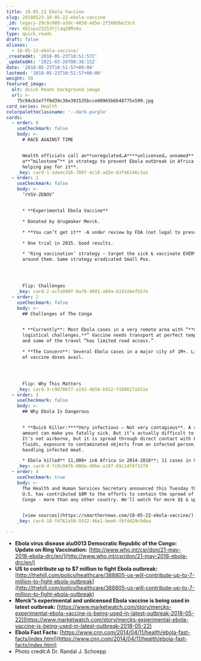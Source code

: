 ```yaml
---
title: 18.05.22 Ebola Vaccine
slug: 20180523-18-05-22-ebola-vaccine
_id: legacy-29c8c089-a3dc-403d-ad5e-2f160dbe23cd
_rev: 45Isps23253Yjlaq28Ms6u
type: quick_reads
draft: false
aliases:
  - 18-05-22-ebola-vaccine/
_createdAt: '2018-05-23T10:51:57Z'
_updatedAt: '2021-03-26T00:38:15Z'
date: '2018-05-23T10:51:57+00:00'
lastmod: '2018-05-23T10:51:57+00:00'
weight: 50
featured_image:
  alt: Quick Reads background image
  url: >-
    75c94cb1e77f0d39c36e391535bcce60965b6b48775x599.jpg
card_series: Health
colorpaletteclassname: '--dark-purple'
cards:
  - order: 0
    useCheckmark: false
    body: >-
      # RACE AGAINST TIME


      Health officials call an**unregulated…A****unlicensed… unnamed** vaccine
      a**“milestone”** in strategy to prevent Ebola outbreak in Africa &**you’re
      helping pay for it**.
    _key: card-1-1deec316-780f-4c18-ad2e-63f46146c3a1
  - order: 1
    useCheckmark: false
    body: >-
      ‘rVSV-ZEBOV’


      * **Experimental Ebola Vaccine**

      * Donated by drugmaker Merck.

      * **You can’t get it** -A under review by FDA (not legal to prescribe).

      * One trial in 2015. Good results.

      * ‘Ring vaccination’ strategy – target the sick & vaccinate EVERYONE
      around them. Same strategy eradicated Small Pox.




      Flip: Challenges
    _key: card-2-acfa990f-6a76-4881-a69a-b191d4efb57e
  - order: 2
    useCheckmark: false
    body: >-
      ## Challenges of The Congo


      * **Currently**: Most Ebola cases in a very remote area with “**major
      logistical challenges.**” Vaccine needs transport at perfect temperature –
      and some of the travel “has limited road access.”

      * **The Concern**: Several Ebola cases in a major city of 1M+. Limited #
      of vaccine doses avail.




      Flip: Why This Matters
    _key: card-3-c9d786f7-a192-4b58-b922-f188627a551e
  - order: 3
    useCheckmark: false
    body: >-
      ## Why Ebola Is Dangerous


      * **Quick Killer:****Very infectious – Not very contagious**. A small
      amount can make you fatally sick. But it’s actually difficult to spread.
      It’s not airborne, but it is spread through direct contact with bodily
      fluids, exposure to contaminated objects from an infected person, and by
      handling infected meat.

      * Ebola killed** 11,000+ inA Africa in 2014-2016**; 11 cases in U.S.
    _key: card-4-7c0c94f6-00da-40be-a197-69c14f8f32f0
  - order: 4
    useCheckmark: true
    body: >-
      The Health and Human Services Secretary announced this Tuesday that the
      U.S. has contributed $8M to the efforts to contain the spread of Ebola in
      Congo - more than any other country. We'll watch for more $$ & updates.


      [view sources](https://smarthernews.com/18-05-22-ebola-vaccine/)
    _key: card-10-fd762a50-5932-46e1-bee6-f6fd429c9dea

---
```

* **Ebola virus disease a\u0013 Democratic Republic of the Congo: Update on Ring Vaccination:** [http://www.who.int/csr/don/21-may-2018-ebola-drc/en/](http://www.who.int/csr/don/21-may-2018-ebola-drc/en/)
* **US to contribute up to $7 million to fight Ebola outbreak:** [http://thehill.com/policy/healthcare/388805-us-will-contribute-up-to-7-million-to-fight-ebola-outbreak](http://thehill.com/policy/healthcare/388805-us-will-contribute-up-to-7-million-to-fight-ebola-outbreak)
* **Merck”s experimental and unlicensed Ebola vaccine is being used in latest outbreak:** [https://www.marketwatch.com/story/mercks-experimental-ebola-vaccine-is-being-used-in-latest-outbreak-2018-05-22](https://www.marketwatch.com/story/mercks-experimental-ebola-vaccine-is-being-used-in-latest-outbreak-2018-05-22)
* **Ebola Fast Facts:** [https://www.cnn.com/2014/04/11/health/ebola-fast-facts/index.html](https://www.cnn.com/2014/04/11/health/ebola-fast-facts/index.html)
* Photo credit:A Dr. Randal J. Schoepp